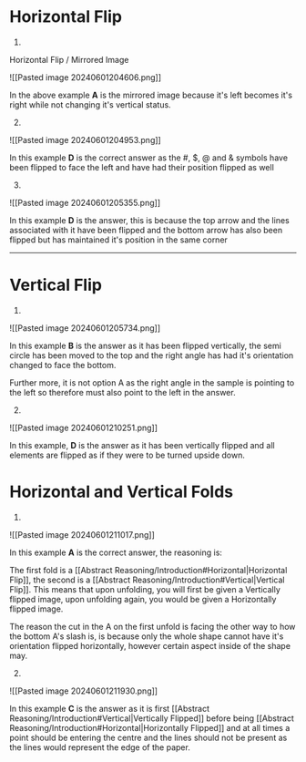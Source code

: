 
# Horizontal Flip

1.

Horizontal Flip / Mirrored Image

![[Pasted image 20240601204606.png]]

In the above example **A** is the mirrored image because it's left becomes it's right while not changing it's vertical status.

2.

![[Pasted image 20240601204953.png]]

In this example **D** is the correct answer as the #, $, @ and & symbols have been flipped to face the left and have had their position flipped as well

3.

![[Pasted image 20240601205355.png]]

In this example **D** is the answer, this is because the top arrow and the lines associated with it have been flipped and the bottom arrow has also been flipped but has maintained it's position in the same corner

---

# Vertical Flip

1.

![[Pasted image 20240601205734.png]]

In this example **B** is the answer as it has been flipped vertically, the semi circle has been moved to the top and the right angle has had it's orientation changed to face the bottom.

Further more, it is not option A as the right angle in the sample is pointing to the left so therefore must also point to the left in the answer.

2.

![[Pasted image 20240601210251.png]]

In this example, **D** is the answer as it has been vertically flipped and all elements are flipped as if they were to be turned upside down.

# Horizontal and Vertical Folds

1.

![[Pasted image 20240601211017.png]]

In this example **A** is the correct answer, the reasoning is:

The first fold is a [[Abstract Reasoning/Introduction#Horizontal|Horizontal Flip]], the second is a [[Abstract Reasoning/Introduction#Vertical|Vertical Flip]]. This means that upon unfolding, you will first be given a Vertically flipped image, upon unfolding again, you would be given a Horizontally flipped image.

The reason the cut in the A on the first unfold is facing the other way to how the bottom A's slash is, is because only the whole shape cannot have it's orientation flipped horizontally, however certain aspect inside of the shape may.

2.

![[Pasted image 20240601211930.png]]

In this example **C** is the answer as it is first [[Abstract Reasoning/Introduction#Vertical|Vertically Flipped]] before being [[Abstract Reasoning/Introduction#Horizontal|Horizontally Flipped]] and at all times a point should be entering the centre and the lines should not be present as the lines would represent the edge of the paper.